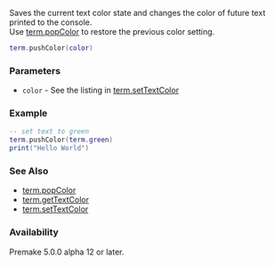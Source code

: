 Saves the current text color state and changes the color of future text printed to the console.  
Use [term.popColor](term.popColor.md) to restore the previous color setting.

``` lua
term.pushColor(color)
```

### Parameters ###
* `color` - See the listing in [term.setTextColor](term.setTextColor.md)

### Example ###
``` lua
-- set text to green
term.pushColor(term.green)
print("Hello World")
```

### See Also ###
* [term.popColor](term.popColor.md)
* [term.getTextColor](term.getTextColor.md)
* [term.setTextColor](term.setTextColor.md)


### Availability ###

Premake 5.0.0 alpha 12 or later.

